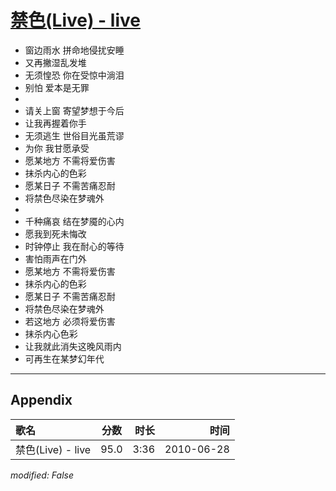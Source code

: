 # [禁色(Live) - live](https://music.163.com/song?id=64459)

* 窗边雨水 拼命地侵扰安睡
* 又再撇湿乱发堆
* 无须惶恐 你在受惊中淌泪
* 别怕 爱本是无罪
* 
* 请关上窗 寄望梦想于今后
* 让我再握着你手
* 无须逃生 世俗目光虽荒谬
* 为你 我甘愿承受
* 愿某地方 不需将爱伤害
* 抹杀内心的色彩
* 愿某日子 不需苦痛忍耐
* 将禁色尽染在梦魂外
* 
* 千种痛哀 结在梦魇的心内
* 愿我到死未悔改
* 时钟停止 我在耐心的等待
* 害怕雨声在门外
* 愿某地方 不需将爱伤害
* 抹杀内心的色彩
* 愿某日子 不需苦痛忍耐
* 将禁色尽染在梦魂外
* 若这地方 必须将爱伤害
* 抹杀内心色彩
* 让我就此消失这晚风雨内
* 可再生在某梦幻年代


---

## Appendix

|歌名|分数|时长|时间|
|:---|:---:|---:|---:|
|禁色(Live) - live|95.0|3:36|2010-06-28

*modified: False*